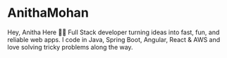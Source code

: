 # AnithaMohan
Hey, Anitha Here 👋🏼  Full Stack developer turning ideas into fast, fun, and reliable web apps. I code in Java, Spring Boot, Angular, React &amp; AWS and love solving tricky problems along the way.

